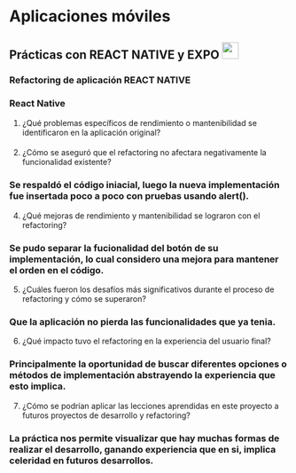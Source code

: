<h1>Aplicaciones móviles</h1>
<h2>Prácticas con REACT NATIVE y EXPO <img src="C:/Users/HP/Desktop/imagenes/ramon01.png" width="30px">   </h2>
<h3>Refactoring de aplicación REACT NATIVE</h3>

### React Native 
1.  ¿Qué problemas específicos de rendimiento o mantenibilidad se identificaron en la aplicación original?
#### 
2.	¿Cómo se aseguró que el refactoring no afectara negativamente la funcionalidad existente?
### Se respaldó el código iniacial, luego la nueva implementación fue insertada poco a poco con pruebas usando alert().
4.	¿Qué mejoras de rendimiento y mantenibilidad se lograron con el refactoring?
### Se pudo separar la fucionalidad del botón de su implementación, lo cual considero una mejora para mantener el orden en el código.
5.	¿Cuáles fueron los desafíos más significativos durante el proceso de refactoring y cómo se superaron?
### Que la aplicación no pierda las funcionalidades que ya tenia.
6.	¿Qué impacto tuvo el refactoring en la experiencia del usuario final?
### Principalmente la oportunidad de buscar diferentes opciones o métodos de implementación abstrayendo la experiencia que esto implica.
7.	¿Cómo se podrían aplicar las lecciones aprendidas en este proyecto a futuros proyectos de desarrollo y refactoring?
### La práctica nos permite visualizar que hay muchas formas de realizar el desarrollo, ganando experiencia que en si, implica celeridad en futuros desarrollos.


